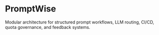 # PromptWise
Modular architecture for structured prompt workflows, LLM routing, CI/CD, quota governance, and feedback systems.
